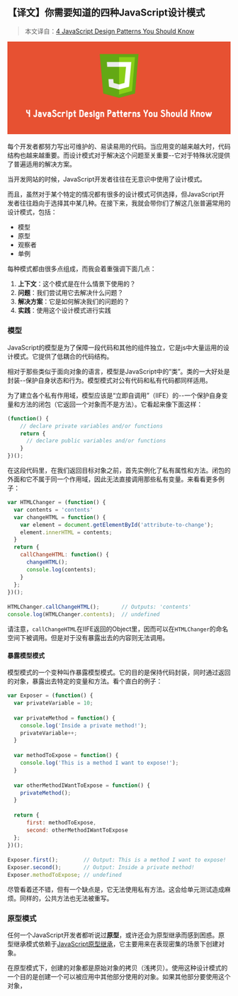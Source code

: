 ## 【译文】你需要知道的四种JavaScript设计模式

> 本文译自：[4 JavaScript Design Patterns You Should Know](https://scotch.io/bar-talk/4-javascript-design-patterns-you-should-know)

![4-javascript-design-patterns-you-should-know](../../image/4-javascript-design-patterns-you-should-know/4-javascript-design-patterns-you-should-know.png)

每个开发者都努力写出可维护的、易读易用的代码。当应用变的越来越大时，代码结构也越来越重要。而设计模式对于解决这个问题至关重要--它对于特殊状况提供了普遍适用的解决方案。

当开发网站的时候，JavaScript开发者往往在无意识中使用了设计模式。

而且，虽然对于某个特定的情况都有很多的设计模式可供选择，但JavaScript开发者往往趋向于选择其中某几种。在接下来，我就会带你们了解这几张普遍常用的设计模式，包括：

  - 模型
  - 原型
  - 观察者
  - 单例

每种模式都由很多点组成，而我会着重强调下面几点：

  1. **上下文**：这个模式是在什么情景下使用的？
  2. **问题**：我们尝试用它去解决什么问题？
  3. **解决方案**：它是如何解决我们的问题的？
  4. **实践**：使用这个设计模式进行实践

### 模型

JavaScript的模型是为了保障一段代码和其他的组件独立，它是js中大量运用的设计模式。它提供了低耦合的代码结构。

相对于那些类似于面向对象的语言，模型是JavaScript中的“类”。类的一大好处是封装--保护自身状态和行为。模型模式对公有代码和私有代码都同样适用。

为了建立各个私有作用域，模型应该是“立即自调用”（IIFE）的--一个保护自身变量和方法的闭包（它返回一个对象而不是方法）。它看起来像下面这样：

```js
(function() {
    // declare private variables and/or functions
    return {
      // declare public variables and/or functions
    }
})();
```

在这段代码里，在我们返回目标对象之前，首先实例化了私有属性和方法。闭包的外面和它不属于同一个作用域，因此无法直接调用那些私有变量。来看看更多例子：

```js
var HTMLChanger = (function() {
  var contents = 'contents'
  var changeHTML = function() {
    var element = document.getElementById('attribute-to-change');
    element.innerHTML = contents;
  }
  return {
    callChangeHTML: function() {
      changeHTML();
      console.log(contents);
    }
  };
})();

HTMLChanger.callChangeHTML();       // Outputs: 'contents'
console.log(HTMLChanger.contents);  // undefined
```

请注意，`callChangeHTML`在IIFE返回的Object里，因而可以在`HTMLChanger`的命名空间下被调用。但是对于没有暴露出去的内容则无法调用。

#### 暴露模型模式

模型模式的一个变种叫作暴露模型模式。它的目的是保持代码封装，同时通过返回的对象，暴露出去特定的变量和方法。看个直白的例子：

```js
var Exposer = (function() {
  var privateVariable = 10;

  var privateMethod = function() {
    console.log('Inside a private method!');
    privateVariable++;
  }

  var methodToExpose = function() {
    console.log('This is a method I want to expose!');
  }

  var otherMethodIWantToExpose = function() {
    privateMethod();
  }

  return {
      first: methodToExpose,
      second: otherMethodIWantToExpose
  };
})();

Exposer.first();        // Output: This is a method I want to expose!
Exposer.second();       // Output: Inside a private method!
Exposer.methodToExpose; // undefined
```

尽管看着还不错，但有一个缺点是，它无法使用私有方法。这会给单元测试造成麻烦。同样的，公共方法也无法被重写。

### 原型模式

任何一个JavaScript开发者都听说过**原型**，或许还会为原型继承而感到困惑。原型继承模式依赖于[JavaScript原型继承](https://developer.mozilla.org/en-US/docs/Web/JavaScript/Inheritance_and_the_prototype_chain)，它主要用来在表现密集的场景下创建对象。

在原型模式下，创建的对象都是原始对象的拷贝（浅拷贝）。使用这种设计模式的一个目的是创建一个可以被应用中其他部分使用的对象。如果其他部分要使用这个对象，